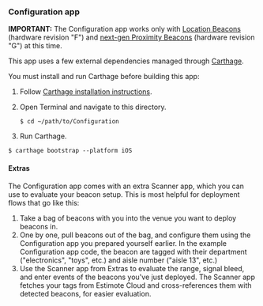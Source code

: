 ### Configuration app

**IMPORTANT:** The Configuration app works only with [Location Beacons](http://blog.estimote.com/post/139902664710/launching-the-most-robust-location-beacons-on-the) (hardware revision "F") and [next-gen Proximity Beacons](http://blog.estimote.com/post/147038205465/announcing-next-gen-proximity-beacons-with) (hardware revision "G") at this time.

This app uses a few external dependencies managed through [Carthage](https://github.com/Carthage/Carthage).

You must install and run Carthage before building this app:

1.  Follow [Carthage installation instructions](https://github.com/Carthage/Carthage#installing-carthage).

2.  Open Terminal and navigate to this directory.

    ```
    $ cd ~/path/to/Configuration
    ```

3.  Run Carthage.

   ```
   $ carthage bootstrap --platform iOS
   ```

#### Extras

The Configuration app comes with an extra Scanner app, which you can use to evaluate your beacon setup. This is most helpful for deployment flows that go like this:

1. Take a bag of beacons with you into the venue you want to deploy beacons in.
2. One by one, pull beacons out of the bag, and configure them using the Configuration app you prepared yourself earlier. In the example Configuration app code, the beacon are tagged with their department ("electronics", "toys", etc.) and aisle number ("aisle 13", etc.)
3. Use the Scanner app from Extras to evaluate the range, signal bleed, and enter events of the beacons you've just deployed. The Scanner app fetches your tags from Estimote Cloud and cross-references them with detected beacons, for easier evaluation.
